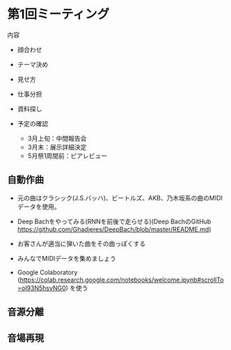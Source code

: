 # 第1回ミーティング

内容

- 顔合わせ
- テーマ決め
- 見せ方
- 仕事分担
- 資料探し
- 予定の確認

    * 3月上旬：中間報告会 
    * 3月末：展示詳細決定 
    * 5月祭1周間前：ピアレビュー

## 自動作曲

- 元の曲はクラシック(J.S.バッハ)、ビートルズ、AKB、乃木坂系の曲のMIDIデータを使用。

- Deep Bachをやってみる(RNNを前後で走らせる)(Deep BachのGitHub https://github.com/Ghadjeres/DeepBach/blob/master/README.md)

- お客さんが適当に弾いた曲をその曲っぽくする

- みんなでMIDIデータを集めましょう

- Google Colaboratory (https://colab.research.google.com/notebooks/welcome.ipynb#scrollTo=ol93N5hsyNG0) を使う

## 音源分離

## 音場再現 

